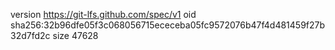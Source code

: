 version https://git-lfs.github.com/spec/v1
oid sha256:32b96dfe05f3c068056715ececeba05fc9572076b47f4d481459f27b32d7fd2c
size 47628
